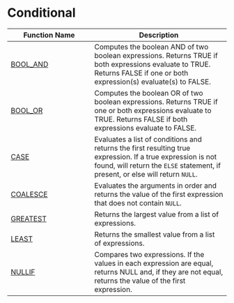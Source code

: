 # Conditional

<table><thead><tr><th width="176">Function Name</th><th>Description</th></tr></thead><tbody><tr><td><a href="bool_and.md">BOOL_AND</a></td><td>Computes the boolean AND of two boolean expressions. Returns TRUE if both expressions evaluate to TRUE. Returns FALSE if one or both expression(s) evaluate(s) to FALSE.</td></tr><tr><td><a href="bool_or.md">BOOL_OR</a></td><td>Computes the boolean OR of two boolean expressions. Returns TRUE if one or both expressions evaluate to TRUE. Returns FALSE if both expressions evaluate to FALSE.</td></tr><tr><td><a href="case.md">CASE</a></td><td>Evaluates a list of conditions and returns the first resulting true expression. If a true expression is not found, will return the <code>ELSE</code> statement, if present, or else will return <code>NULL</code>.</td></tr><tr><td><a href="coalesce.md">COALESCE</a></td><td>Evaluates the arguments in order and returns the value of the first expression that does not contain <code>NULL</code>.</td></tr><tr><td><a href="greatest.md">GREATEST</a></td><td>Returns the largest value from a list of expressions.</td></tr><tr><td><a href="least.md">LEAST</a></td><td>Returns the smallest value from a list of expressions.</td></tr><tr><td><a href="nullif.md">NULLIF</a></td><td>Compares two expressions. If the values in each expression are equal, returns NULL and, if they are not equal, returns the value of the first expression.</td></tr></tbody></table>
